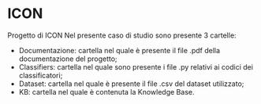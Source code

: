 # ICON
Progetto di ICON
Nel presente caso di studio sono presente 3 cartelle:
- Documentazione: cartella nel quale è presente il file .pdf della documentazione del progetto;
- Classifiers: cartella nel quale sono presente i file .py relativi ai codici dei classificatori;
- Dataset: cartella nel quale è presente il file .csv del dataset utilizzato;
- KB: cartella nel quale è contenuta la Knowledge Base.

